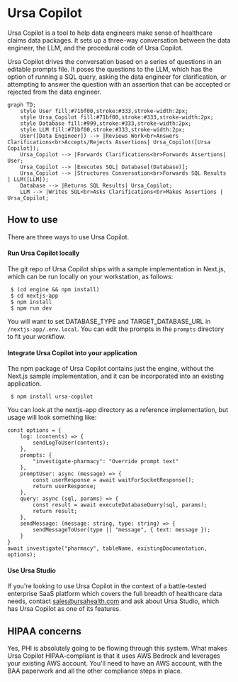 # Ursa Copilot

Ursa Copilot is a tool to help data engineers make sense of healthcare claims data packages. It sets up a three-way conversation between the data engineer, the LLM, and the procedural code of Ursa Copilot.

Ursa Copilot drives the conversation based on a series of questions in an editable prompts file. It poses the questions to the LLM, which has the option of running a SQL query, asking the data engineer for clarification, or attempting to answer the question with an assertion that can be accepted or rejected from the data engineer.

```mermaid
graph TD;
    style User fill:#71bf00,stroke:#333,stroke-width:2px;
    style Ursa_Copilot fill:#71bf00,stroke:#333,stroke-width:2px;
    style Database fill:#999,stroke:#333,stroke-width:2px;
    style LLM fill:#71bf00,stroke:#333,stroke-width:2px;
    User([Data Engineer]) --> |Reviews Work<br>Answers Clarifications<br>Accepts/Rejects Assertions| Ursa_Copilot([Ursa Copilot]);
    Ursa_Copilot --> |Forwards Clarifications<br>Forwards Assertions| User;
    Ursa_Copilot --> |Executes SQL| Database[(Database)];
    Ursa_Copilot --> |Structures Conversation<br>Forwards SQL Results | LLM([LLM]);
    Database --> |Returns SQL Results| Ursa_Copilot;
    LLM --> |Writes SQL<br>Asks Clarifications<br>Makes Assertions | Ursa_Copilot;
```

## How to use

There are three ways to use Ursa Copilot.

#### Run Ursa Copilot locally

The git repo of Ursa Copilot ships with a sample implementation in Next.js, which can be run locally on your workstation, as follows:

```
 $ (cd engine && npm install)
 $ cd nextjs-app
 $ npm install
 $ npm run dev
```

You will want to set DATABASE_TYPE and TARGET_DATABASE_URL in `/nextjs-app/.env.local`. You can edit the prompts in the `prompts` directory to fit your workflow.

#### Integrate Ursa Copilot into your application

The npm package of Ursa Copilot contains just the engine, without the Next.js sample implementation, and it can be incorporated into an existing application. 

```
 $ npm install ursa-copilot
```

You can look at the nextjs-app directory as a reference implementation, but usage will look something like:

```
const options = {
    log: (contents) => {
        sendLogToUser(contents);
    },
    prompts: {
        "investigate-pharmacy": "Override prompt text"
    },
    promptUser: async (message) => {
        const userResponse = await waitForSocketResponse();
        return userResponse;
    },
    query: async (sql, params) => {
        const result = await executeDatabaseQuery(sql, params);
        return result;
    },
    sendMessage: (message: string, type: string) => {
        sendMessageToUser(type || "message", { text: message });
    }
}
await investigate("pharmacy", tableName, existingDocumentation, options);
```

#### Use Ursa Studio

If you're looking to use Ursa Copilot in the context of a battle-tested enterprise SaaS platform which covers the full breadth of healthcare data needs, contact sales@ursahealth.com and ask about Ursa Studio, which has Ursa Copilot as one of its features.

## HIPAA concerns

Yes, PHI is absolutely going to be flowing through this system. What makes Ursa Copilot HIPAA-compliant is that it uses AWS Bedrock and leverages your existing AWS account. You'll need to have an AWS account, with the BAA paperwork and all the other compliance steps in place.